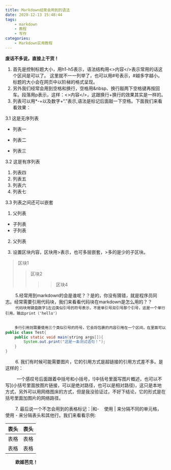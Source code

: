```yaml
---
title: Markdown经常会用到的语法
date: 2020-12-13 15:48:44
tags: 
    - markdown
    - 教程
    - 写作
categories: 
    - Markdown实用教程
---
```

**废话不多说，直接上干货！**  
1. 首先是控制标题大小，用h1-h5表示，语法结构用<>内容</>表示常用的话这个区间是可以了。 这里就不一一列举了，也可以用#号表示，#越多字越小。标题的大小会在网页中以阶梯的格式呈现。  
2. 另外我们经常会用到空格和换行，空格用&nbsp、换行敲两下空格键再按回车。段落用p表示，这样：<>内容</>，这跟换行+换行的效果其实是一样的。  
3. 列表可以用*-+以及数字+“.”表示,语法是标记后面敲一下空格。下面我们来看看效果：     
 
3.1 这是无序列表  
   * 列表一 
   - 列表二
   + 列表三  
       
3.2 这是有序列表  
   1. 列表四   
   2. 列表五   
   3. 列表六   
   4. 列表七   
  
3.3 列表之间还可以嵌套  
   1. 父列表  
   + 子列表  
   + 子列表  
   2. 父列表  
   
4. 设置区块内容，区块用>表示，也可多层嵌套，>多的是少的子区块。  
> 区块1  
>> 区块2  
>>>> 区块4   
 
&nbsp;&nbsp;&nbsp;&nbsp;&nbsp;&nbsp;&nbsp;&nbsp;5.经常用到markdown的会是谁呢？？是的，你没有猜错，就是程序员同志。经常需要引用代码块，我们来看看代码块在markdown是怎么用的？？  
&nbsp;&nbsp;&nbsp;&nbsp;&nbsp;&nbsp;&nbsp;&nbsp;`代码块用键盘数字1左边类似引号的符号表示，不是单引号双引号那个引号，这是一个单行引用，输出print（'hello'）`  
&nbsp;&nbsp;&nbsp;&nbsp;&nbsp;&nbsp;&nbsp;&nbsp;  
``` Java
    多行引用则需要使用三个类似引号的符号，它会将包裹的内容引用在一个区间，在里面可以TXT格式写内容。
public class Test{
    public static void main(string args[]){
        System.out.print("这是一条测试语句！");
    }
} 
```
  
 &nbsp;&nbsp;&nbsp;&nbsp;&nbsp;&nbsp;&nbsp;&nbsp;6. 我们有时候可能需要图片，它的引用方式是超链接的引用方式差不多。是这样的：  
  <p>&nbsp;&nbsp;&nbsp;&nbsp;&nbsp;&nbsp;&nbsp;&nbsp; 一个感叹号后面跟着中括号和小括号，![中括号里面写图片概述，也可以不写](小括号里面放图片链接，可以是绝对路径，也可以是相对路径)，这只是本地方式，另外可以用网络图床的方式，但是我没验证过，不好下结论，它的形式是在括号里面加图片的网络路径。</p>  
 &nbsp;&nbsp;&nbsp;&nbsp;&nbsp;&nbsp;&nbsp;&nbsp;7. 最后说一个不怎会用到的表格标记：|和-&nbsp;&nbsp;&nbsp;&nbsp;使用 | 来分隔不同的单元格，使用 - 来分隔表头和其他行。我们来看看示例:  
     
 | 表头 | 表头 |
 | ---- | ----|
 | 表格 | 表格 |
 | 表格 | 表格 |
   
 &nbsp;&nbsp;&nbsp;&nbsp;&nbsp;&nbsp;&nbsp;&nbsp;**欧姬芭克！**
    

